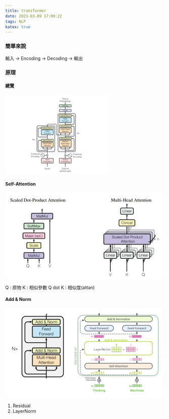 ```yaml
---
title: transformer
date: 2023-03-09 17:09:22
tags: NLP
katex: true
---
```

### 簡單來說
輸入 -> Encoding -> Decoding -> 輸出

### 原理
#### 總覽
<img src=".\transformer\model.jpg" height=250ppt>

#### Self-Attention
<img src=".\transformer\20150622OMcuB9Q8Zl.jpg">

Q : 原物
K : 相似參數
Q dot K : 相似度(attan)

#### Add & Norm
<img src=".\transformer\20129616BHmGH4ukte.png">

1. Residual
2. LayerNorm 


